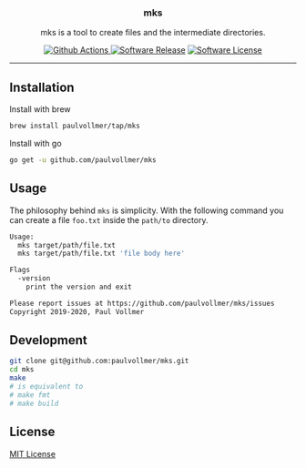 <p align="center">
  <h3 align="center">mks</h3>
  <p align="center">mks is a tool to create files and the intermediate directories.</p>
  <p align="center">
    <a href="https://github.com/paulvollmer/mks/actions"><img alt="Github Actions" src="https://github.com/paulvollmer/mks/workflows/CI/badge.svg?style=flat-square"> </a>
    <a href="https://github.com/paulvollmer/mks/releases"><img alt="Software Release" src="https://img.shields.io/github/v/release/paulvollmer/mks.svg?include_prereleases&style=flat-square&color=blue"></a>
    <a href="/LICENSE"><img alt="Software License" src="https://img.shields.io/badge/license-MIT-blue.svg?style=flat-square"></a>
  </p>
</p>

---

## Installation

Install with brew

```sh
brew install paulvollmer/tap/mks
```

Install with go

```sh
go get -u github.com/paulvollmer/mks
```

## Usage

The philosophy behind `mks` is simplicity. With the following command you can create a file `foo.txt` inside the `path/to` directory.

```sh
Usage:
  mks target/path/file.txt
  mks target/path/file.txt 'file body here'

Flags
  -version
    print the version and exit

Please report issues at https://github.com/paulvollmer/mks/issues
Copyright 2019-2020, Paul Vollmer
```

## Development

```sh
git clone git@github.com:paulvollmer/mks.git
cd mks
make
# is equivalent to
# make fmt
# make build
```

## License

[MIT License](LICENSE)

